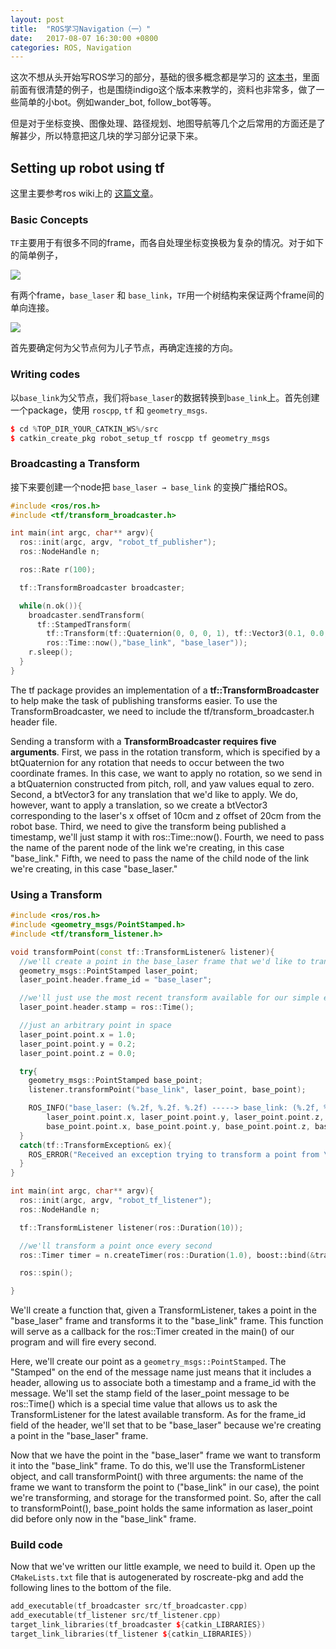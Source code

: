 ```yaml
---
layout: post
title:  "ROS学习Navigation（一）"
date:   2017-08-07 16:30:00 +0800
categories: ROS, Navigation
---
```


这次不想从头开始写ROS学习的部分，基础的很多概念都是学习的 [这本书](http://wiki.ros.org/Books/Programming_Robots_with_ROS)，里面前面有很清楚的例子，也是围绕indigo这个版本来教学的，资料也非常多，做了一些简单的小bot。例如wander_bot, follow_bot等等。

但是对于坐标变换、图像处理、路径规划、地图导航等几个之后常用的方面还是了解甚少，所以特意把这几块的学习部分记录下来。

## Setting up robot using tf
这里主要参考ros wiki上的 [这篇文章](http://wiki.ros.org/navigation/Tutorials/RobotSetup/TF)。

### Basic Concepts
`TF`主要用于有很多不同的frame，而各自处理坐标变换极为复杂的情况。对于如下的简单例子，

![](http://wiki.ros.org/navigation/Tutorials/RobotSetup/TF?action=AttachFile&do=get&target=simple_robot.png)

有两个frame，`base_laser` 和 `base_link`，`TF`用一个树结构来保证两个frame间的单向连接。

![](http://wiki.ros.org/navigation/Tutorials/RobotSetup/TF?action=AttachFile&do=get&target=tf_robot.png)

首先要确定何为父节点何为儿子节点，再确定连接的方向。

### Writing codes
以`base_link`为父节点，我们将`base_laser`的数据转换到`base_link`上。首先创建一个package，使用 `roscpp`, `tf` 和 `geometry_msgs`.

```c++
$ cd %TOP_DIR_YOUR_CATKIN_WS%/src
$ catkin_create_pkg robot_setup_tf roscpp tf geometry_msgs
```

### Broadcasting a Transform
接下来要创建一个node把 `base_laser → base_link` 的变换广播给ROS。

```c++
#include <ros/ros.h>
#include <tf/transform_broadcaster.h>

int main(int argc, char** argv){
  ros::init(argc, argv, "robot_tf_publisher");
  ros::NodeHandle n;

  ros::Rate r(100);

  tf::TransformBroadcaster broadcaster;

  while(n.ok()){
    broadcaster.sendTransform(
      tf::StampedTransform(
        tf::Transform(tf::Quaternion(0, 0, 0, 1), tf::Vector3(0.1, 0.0, 0.2)),
        ros::Time::now(),"base_link", "base_laser"));
    r.sleep();
  }
}
```
The tf package provides an implementation of a **tf::TransformBroadcaster** to help make the task of publishing transforms easier. To use the TransformBroadcaster, we need to include the tf/transform_broadcaster.h header file.

Sending a transform with a **TransformBroadcaster requires five arguments**. First, we pass in the rotation transform, which is specified by a btQuaternion for any rotation that needs to occur between the two coordinate frames. In this case, we want to apply no rotation, so we send in a btQuaternion constructed from pitch, roll, and yaw values equal to zero. Second, a btVector3 for any translation that we'd like to apply. We do, however, want to apply a translation, so we create a btVector3 corresponding to the laser's x offset of 10cm and z offset of 20cm from the robot base. Third, we need to give the transform being published a timestamp, we'll just stamp it with ros::Time::now(). Fourth, we need to pass the name of the parent node of the link we're creating, in this case "base\_link." Fifth, we need to pass the name of the child node of the link we're creating, in this case "base\_laser."

### Using a Transform

```c++
#include <ros/ros.h>
#include <geometry_msgs/PointStamped.h>
#include <tf/transform_listener.h>

void transformPoint(const tf::TransformListener& listener){
  //we'll create a point in the base_laser frame that we'd like to transform to the base_link frame
  geometry_msgs::PointStamped laser_point;
  laser_point.header.frame_id = "base_laser";

  //we'll just use the most recent transform available for our simple example
  laser_point.header.stamp = ros::Time();

  //just an arbitrary point in space
  laser_point.point.x = 1.0;
  laser_point.point.y = 0.2;
  laser_point.point.z = 0.0;

  try{
    geometry_msgs::PointStamped base_point;
    listener.transformPoint("base_link", laser_point, base_point);

    ROS_INFO("base_laser: (%.2f, %.2f. %.2f) -----> base_link: (%.2f, %.2f, %.2f) at time %.2f",
        laser_point.point.x, laser_point.point.y, laser_point.point.z,
        base_point.point.x, base_point.point.y, base_point.point.z, base_point.header.stamp.toSec());
  }
  catch(tf::TransformException& ex){
    ROS_ERROR("Received an exception trying to transform a point from \"base_laser\" to \"base_link\": %s", ex.what());
  }
}

int main(int argc, char** argv){
  ros::init(argc, argv, "robot_tf_listener");
  ros::NodeHandle n;

  tf::TransformListener listener(ros::Duration(10));

  //we'll transform a point once every second
  ros::Timer timer = n.createTimer(ros::Duration(1.0), boost::bind(&transformPoint, boost::ref(listener)));

  ros::spin();

}
```

We'll create a function that, given a TransformListener, takes a point in the "base\_laser" frame and transforms it to the "base\_link" frame. This function will serve as a callback for the ros::Timer created in the main() of our program and will fire every second.

Here, we'll create our point as a `geometry_msgs::PointStamped`. The "Stamped" on the end of the message name just means that it includes a header, allowing us to associate both a timestamp and a frame\_id with the message. We'll set the stamp field of the laser\_point message to be ros::Time() which is a special time value that allows us to ask the TransformListener for the latest available transform. As for the frame\_id field of the header, we'll set that to be "base\_laser" because we're creating a point in the "base\_laser" frame.

Now that we have the point in the "base\_laser" frame we want to transform it into the "base\_link" frame. To do this, we'll use the TransformListener object, and call transformPoint() with three arguments: the name of the frame we want to transform the point to ("base\_link" in our case), the point we're transforming, and storage for the transformed point. So, after the call to transformPoint(), base\_point holds the same information as laser\_point did before only now in the "base\_link" frame.

### Build code
Now that we've written our little example, we need to build it. Open up the `CMakeLists.txt` file that is autogenerated by roscreate-pkg and add the following lines to the bottom of the file.

```c++
add_executable(tf_broadcaster src/tf_broadcaster.cpp)
add_executable(tf_listener src/tf_listener.cpp)
target_link_libraries(tf_broadcaster ${catkin_LIBRARIES})
target_link_libraries(tf_listener ${catkin_LIBRARIES})
```